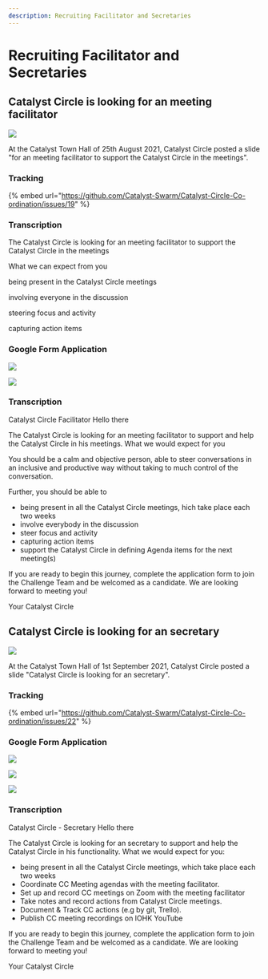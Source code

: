 ```yaml
---
description: Recruiting Facilitator and Secretaries
---
```


# Recruiting Facilitator and Secretaries

## Catalyst Circle is looking for an meeting facilitator 

![](../.gitbook/assets/2021-08-26-8-.png)

At the Catalyst Town Hall of 25th August 2021, Catalyst Circle posted a slide "for an meeting facilitator to support the Catalyst Circle in the meetings".

### Tracking

{% embed url="https://github.com/Catalyst-Swarm/Catalyst-Circle-Co-ordination/issues/19" %}

### Transcription

The Catalyst Circle is looking for an meeting facilitator to support the Catalyst Circle in the meetings

What we can expect from you

being present in the Catalyst Circle meetings

involving everyone in the discussion

steering focus and activity

capturing action items

### Google Form Application

![](../.gitbook/assets/2021-08-26-11-.png)



![](../.gitbook/assets/2021-08-26-12-.png)

### Transcription

Catalyst Circle Facilitator Hello there

The Catalyst Circle is looking for an meeting facilitator to support and help the Catalyst Circle in his meetings. What we would expect for you

You should be a calm and objective person, able to steer conversations in an inclusive and productive way without taking to much control of the conversation.

Further, you should be able to

* being present in all the Catalyst Circle meetings, hich take place each two weeks
* involve everybody in the discussion
* steer focus and activity
* capturing action items
* support the Catalyst Circle in defining Agenda items for the next meeting\(s\)

If you are ready to begin this journey, complete the application form to join the Challenge Team and be welcomed as a candidate. We are looking forward to meeting you!

Your Catalyst Circle

## Catalyst Circle is looking for an secretary

![](../.gitbook/assets/2021-09-01-5-.png)

At the Catalyst Town Hall of 1st September 2021, Catalyst Circle posted a slide "Catalyst Circle is looking for an secretary".

### Tracking

{% embed url="https://github.com/Catalyst-Swarm/Catalyst-Circle-Co-ordination/issues/22" %}

### Google Form Application

![](../.gitbook/assets/2021-09-01-2-.png)

![](../.gitbook/assets/2021-09-01-3-.png)

![](../.gitbook/assets/2021-09-01-4-.png)

### Transcription

Catalyst Circle - Secretary Hello there

The Catalyst Circle is looking for an secretary to support and help the Catalyst Circle in his functionality. What we would expect for you:

* being present in all the Catalyst Circle meetings, which take place each two weeks
* Coordinate CC Meeting agendas with the meeting facilitator.
* Set up and record CC meetings on Zoom with the meeting facilitator
* Take notes and record actions from Catalyst Circle meetings.
* Document & Track CC actions \(e.g by git, Trello\).
* Publish CC meeting recordings on IOHK YouTube

If you are ready to begin this journey, complete the application form to join the Challenge Team and be welcomed as a candidate. We are looking forward to meeting you!

Your Catalyst Circle







